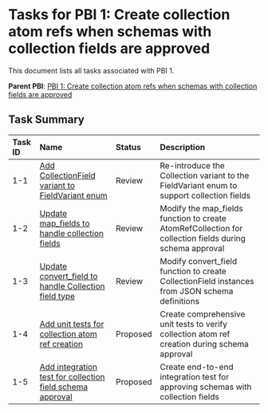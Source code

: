 # Tasks for PBI 1: Create collection atom refs when schemas with collection fields are approved

This document lists all tasks associated with PBI 1.

**Parent PBI**: [PBI 1: Create collection atom refs when schemas with collection fields are approved](./prd.md)

## Task Summary

| Task ID | Name | Status | Description |
| :------ | :--- | :----- | :---------- |
| 1-1 | [Add CollectionField variant to FieldVariant enum](./1-1.md) | Review | Re-introduce the Collection variant to the FieldVariant enum to support collection fields |
| 1-2 | [Update map_fields to handle collection fields](./1-2.md) | Review | Modify the map_fields function to create AtomRefCollection for collection fields during schema approval |
| 1-3 | [Update convert_field to handle Collection field type](./1-3.md) | Review | Modify convert_field function to create CollectionField instances from JSON schema definitions |
| 1-4 | [Add unit tests for collection atom ref creation](./1-4.md) | Proposed | Create comprehensive unit tests to verify collection atom ref creation during schema approval |
| 1-5 | [Add integration test for collection field schema approval](./1-5.md) | Proposed | Create end-to-end integration test for approving schemas with collection fields |